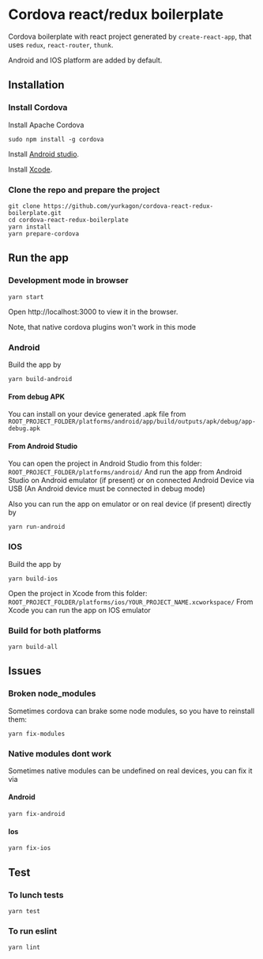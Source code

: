 # Cordova react/redux boilerplate

Cordova boilerplate with react project generated by `create-react-app`, that uses `redux`, `react-router`, `thunk`.

Android and IOS platform are added by default.

## Installation

### Install Cordova

Install Apache Cordova

`
sudo npm install -g cordova
`

Install [Android studio](https://cordova.apache.org/docs/en/latest/guide/platforms/android/index.html).

Install [Xcode](https://cordova.apache.org/docs/en/latest/guide/platforms/android/index.html).

### Clone the repo and prepare the project

```
git clone https://github.com/yurkagon/cordova-react-redux-boilerplate.git
cd cordova-react-redux-boilerplate
yarn install
yarn prepare-cordova
```

## Run the app

### Development mode in browser


```
yarn start
```

Open http://localhost:3000 to view it in the browser.

Note, that native cordova plugins won't work in this mode

### Android

Build the app by
```
yarn build-android
```

#### From debug APK
You can install on your device generated .apk file from `ROOT_PROJECT_FOLDER/platforms/android/app/build/outputs/apk/debug/app-debug.apk`
#### From Android Studio
You can open the project in Android Studio from this folder:
`ROOT_PROJECT_FOLDER/platforms/android/`
And run the app from Android Studio on Android emulator (if present) or on connected Android Device via USB (An Android device must be connected in debug mode)


Also you can run the app on emulator or on real device (if present) directly by

```
yarn run-android
```

### IOS

Build the app by
```
yarn build-ios
```
Open the project in Xcode from this folder:
`ROOT_PROJECT_FOLDER/platforms/ios/YOUR_PROJECT_NAME.xcworkspace/`
From Xcode you can run the app on IOS emulator

### Build for both platforms

```
yarn build-all
```

## Issues

### Broken node_modules
Sometimes cordova can brake some node modules, so you have to reinstall them:

`
yarn fix-modules
`
### Native modules dont work
Sometimes native modules can be undefined on real devices, you can fix it via

#### Android
`
yarn fix-android
`
#### Ios
`
yarn fix-ios
`

## Test

### To lunch tests

```
yarn test
```

### To run eslint

```
yarn lint
```
